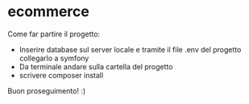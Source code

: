 # ecommerce

Come far partire il progetto:

- Inserire database sul server locale e tramite il file .env del progetto collegarlo a symfony
- Da terminale andare sulla cartella del progetto
- scrivere composer install

Buon proseguimento! :)
